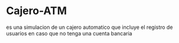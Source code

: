 # Cajero-ATM
es una simulacion de un cajero automatico que incluye el registro de usuarios en caso que no tenga una cuenta bancaria
